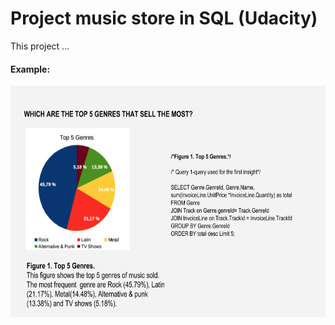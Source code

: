 # Project music store in SQL (Udacity)

This project ...

#### Example:

<img src="Example_query1.png" height="370px"/>
